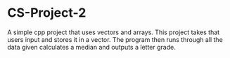 # CS-Project-2
A simple cpp project that uses vectors and arrays. This project takes that users input and stores it in a vector. The program then runs through all the data given calculates a median and outputs a letter grade.
